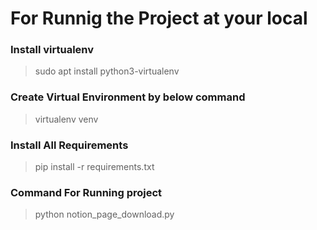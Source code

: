 # For Runnig the Project at your local

### Install virtualenv
> sudo apt install python3-virtualenv

### Create Virtual Environment by below command
> virtualenv venv

### Install All Requirements
> pip install -r requirements.txt

### Command For Running project
> python notion_page_download.py
